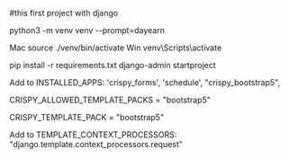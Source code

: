 #this first project with django

python3 -m venv venv --prompt=dayearn

Mac source ./venv/bin/activate
Win venv\Scripts\activate

pip install -r requirements.txt
django-admin startproject



Add to INSTALLED_APPS:
'crispy_forms',
'schedule',
"crispy_bootstrap5",


CRISPY_ALLOWED_TEMPLATE_PACKS = "bootstrap5"

CRISPY_TEMPLATE_PACK = "bootstrap5"


Add to TEMPLATE_CONTEXT_PROCESSORS:
"django.template.context_processors.request"